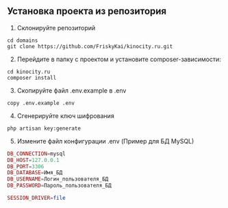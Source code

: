 ## Установка проекта из репозитория
1. Склонируйте репозиторий
```shell
cd domains
git clone https://github.com/FriskyKai/kinocity.ru.git
```

2. Перейдите в папку с проектом и установите composer-зависимости:
```shell
cd kinocity.ru
composer install
```

3. Скопируйте файл .env.example в .env
```shell
copy .env.example .env
```

4. Сгенерируйте ключ шифрования
```shell
php artisan key:generate
```

5. Измените файл конфигурации .env (Пример для БД MySQL)
```php
DB_CONNECTION=mysql
DB_HOST=127.0.0.1
DB_PORT=3306
DB_DATABASE=Имя_БД
DB_USERNAME=Логин_пользователя_БД
DB_PASSWORD=Пароль_пользователя_БД

SESSION_DRIVER=file
```
